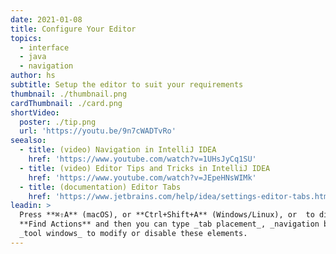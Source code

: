 ```yaml
---
date: 2021-01-08
title: Configure Your Editor
topics:
  - interface
  - java
  - navigation
author: hs
subtitle: Setup the editor to suit your requirements
thumbnail: ./thumbnail.png
cardThumbnail: ./card.png
shortVideo:
  poster: ./tip.png
  url: 'https://youtu.be/9n7cWADTvRo'
seealso:
  - title: (video) Navigation in IntelliJ IDEA
    href: 'https://www.youtube.com/watch?v=1UHsJyCq1SU'
  - title: (video) Editor Tips and Tricks in IntelliJ IDEA
    href: 'https://www.youtube.com/watch?v=JEpeHNsWIMk'
  - title: (documentation) Editor Tabs
    href: 'https://www.jetbrains.com/help/idea/settings-editor-tabs.html'
leadin: >
  Press **⌘⇧A** (macOS), or **Ctrl+Shift+A** (Windows/Linux), or  to display
  **Find Actions** and then you can type _tab placement_, _navigation bar_,
  _tool windows_ to modify or disable these elements.
---
```


